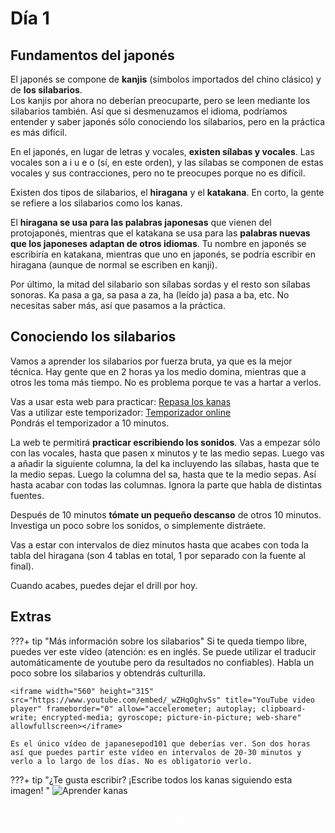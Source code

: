 # Día 1

## Fundamentos del japonés
El japonés se compone de **kanjis** (símbolos importados del chino clásico) y de **los silabarios**.  
Los kanjis por ahora no deberían preocuparte, pero se leen mediante los silabarios también. Así que si desmenuzamos el idioma, podríamos entender y saber japonés sólo conociendo los silabarios, pero en la práctica es más difícil.

En el japonés, en lugar de letras y vocales, **existen sílabas y vocales**. Las vocales son a i u e o (sí, en este orden), y las sílabas se componen de estas vocales y sus contracciones, pero no te preocupes porque no es difícil. 

Existen dos tipos de silabarios, el **hiragana** y el **katakana**. En corto, la gente se refiere a los silabarios como los kanas.

El **hiragana se usa para las palabras japonesas** que vienen del protojaponés, mientras que el katakana se usa para las **palabras nuevas que los japoneses adaptan de otros idiomas**. Tu nombre en japonés se escribiría en katakana, mientras que uno en japonés, se podría escribir en hiragana (aunque de normal se escriben en kanji).

Por último, la mitad del silabario son sílabas sordas y el resto son sílabas sonoras. Ka pasa a ga, sa pasa a za, ha (leído ja) pasa a ba, etc.
No necesitas saber más, así que pasamos a la práctica.

## Conociendo los silabarios
Vamos a aprender los silabarios por fuerza bruta, ya que es la mejor técnica. Hay gente que en 2 horas ya los medio domina, mientras que a otros les toma más tiempo. No es problema porque te vas a hartar a verlos.

Vas a usar esta web para practicar: [Repasa los kanas](https://gohoneko.neocities.org/learn/kana)  
Vas a utilizar este temporizador: [Temporizador online](https://www.online-stopwatch.com/timer/10minutes/ )  
Pondrás el temporizador a 10 minutos.

La web te permitirá **practicar escribiendo los sonidos**. Vas a empezar sólo con las vocales, hasta que pasen x minutos y te las medio sepas. Luego vas a añadir la siguiente columna, la del ka incluyendo las sílabas, hasta que te la medio sepas. Luego la columna del sa, hasta que te la medio sepas. Así hasta acabar con todas las columnas. Ignora la parte que habla de distintas fuentes.

Después de 10 minutos **tómate un pequeño descanso** de otros 10 minutos. Investiga un poco sobre los sonidos, o simplemente distráete.

Vas a estar con intervalos de diez minutos hasta que acabes con toda la tabla del hiragana (son 4 tablas en total, 1 por separado con la fuente al final). 

Cuando acabes, puedes dejar el drill por hoy.

## Extras
???+ tip "Más información sobre los silabarios"
    Si te queda tiempo libre, puedes ver este vídeo (atención: es en inglés. Se puede utilizar el traducir automáticamente de youtube pero da resultados no confiables). Habla un poco sobre los silabarios y obtendrás culturilla.
    
    <iframe width="560" height="315" src="https://www.youtube.com/embed/_wZHqOghvSs" title="YouTube video player" frameborder="0" allow="accelerometer; autoplay; clipboard-write; encrypted-media; gyroscope; picture-in-picture; web-share" allowfullscreen></iframe>

    Es el único vídeo de japanesepod101 que deberías ver. Son dos horas así que puedes partir este vídeo en intervalos de 20-30 minutos y verlo a lo largo de los días. No es obligatorio verlo.

???+ tip "¿Te gusta escribir? ¡Escribe todos los kanas siguiendo esta imagen! "
    ![Aprender kanas](image.png)

<div style="margin-top: 20px;width:full;display:flex;justify-content:center;">
  <a style="padding: 10px;
    background-color: var(--md-primary-fg-color);
    border-radius: 5px;
    color: white;" href="/days/day2/">Pasar al día 2</a>
  </div>